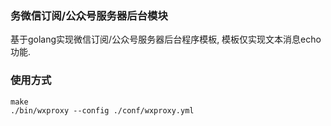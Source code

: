 ### 务微信订阅/公众号服务器后台模块

基于golang实现微信订阅/公众号服务器后台程序模板, 模板仅实现文本消息echo功能.

### 使用方式

    make
    ./bin/wxproxy --config ./conf/wxproxy.yml

